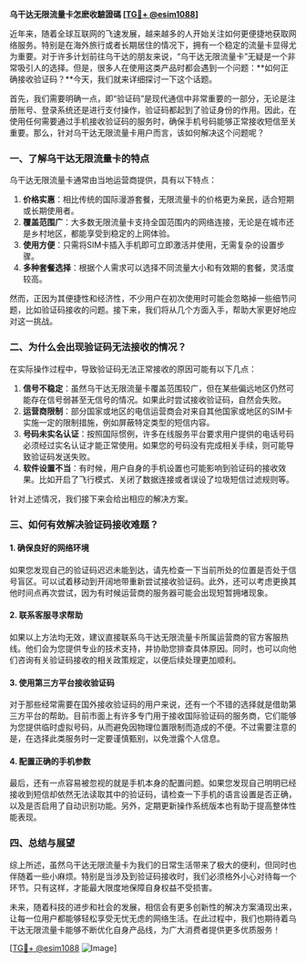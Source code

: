 **乌干达无限流量卡怎麽收驗證碼 [[TG💪+ @esim1088](https://t.me/s/esim1088)]**

近年来，随着全球互联网的飞速发展，越来越多的人开始关注如何更便捷地获取网络服务。特别是在海外旅行或者长期居住的情况下，拥有一个稳定的流量卡显得尤为重要。对于许多计划前往乌干达的朋友来说，“乌干达无限流量卡”无疑是一个非常吸引人的选择。但是，很多人在使用这类产品时都会遇到一个问题：**如何正确接收验证码？**今天，我们就来详细探讨一下这个话题。

首先，我们需要明确一点，即“验证码”是现代通信中非常重要的一部分，无论是注册账号、登录系统还是进行支付操作，验证码都起到了验证身份的作用。因此，在使用任何需要通过手机接收验证码的服务时，确保手机号码能够正常接收短信至关重要。那么，针对乌干达无限流量卡用户而言，该如何解决这个问题呢？

### **一、了解乌干达无限流量卡的特点**

乌干达无限流量卡通常由当地运营商提供，具有以下特点：

1. **价格实惠**：相比传统的国际漫游套餐，无限流量卡的价格更为亲民，适合短期或长期使用者。
2. **覆盖范围广**：大多数无限流量卡支持全国范围内的网络连接，无论是在城市还是乡村地区，都能享受到稳定的上网体验。
3. **使用方便**：只需将SIM卡插入手机即可立即激活并使用，无需复杂的设置步骤。
4. **多种套餐选择**：根据个人需求可以选择不同流量大小和有效期的套餐，灵活度较高。

然而，正因为其便捷性和经济性，不少用户在初次使用时可能会忽略掉一些细节问题，比如验证码接收的问题。接下来，我们将从几个方面入手，帮助大家更好地应对这一挑战。

### **二、为什么会出现验证码无法接收的情况？**

在实际操作过程中，导致验证码无法正常接收的原因可能有以下几点：

1. **信号不稳定**：虽然乌干达无限流量卡覆盖范围较广，但在某些偏远地区仍然可能存在信号弱甚至无信号的情况。如果此时尝试接收验证码，自然会失败。
2. **运营商限制**：部分国家或地区的电信运营商会对来自其他国家或地区的SIM卡实施一定的限制措施，例如屏蔽特定类型的短信内容。
3. **号码未实名认证**：按照国际惯例，许多在线服务平台要求用户提供的电话号码必须经过实名认证才能正常使用。如果您的号码没有完成相关手续，则可能导致验证码发送失败。
4. **软件设置不当**：有时候，用户自身的手机设置也可能影响到验证码的接收效果。比如开启了飞行模式、关闭了数据连接或者误设了垃圾短信过滤规则等。

针对上述情况，我们接下来会给出相应的解决方案。

### **三、如何有效解决验证码接收难题？**

#### **1. 确保良好的网络环境**
如果您发现自己的验证码迟迟未能到达，请先检查一下当前所处的位置是否处于信号盲区。可以试着移动到开阔地带重新尝试接收验证码。此外，还可以考虑更换其他时间点再次尝试，因为有时候运营商的服务器可能会出现短暂拥堵现象。

#### **2. 联系客服寻求帮助**
如果以上方法均无效，建议直接联系乌干达无限流量卡所属运营商的官方客服热线。他们会为您提供专业的技术支持，并协助您排查具体原因。同时，也可以向他们咨询有关验证码接收的相关政策规定，以便后续处理更加顺利。

#### **3. 使用第三方平台接收验证码**
对于那些经常需要在国外接收验证码的用户来说，还有一个不错的选择就是借助第三方平台的帮助。目前市面上有许多专门用于接收国际验证码的服务商，它们能够为您提供临时虚拟号码，从而避免因物理位置限制而造成的不便。不过需要注意的是，在选择此类服务时一定要谨慎甄别，以免泄露个人信息。

#### **4. 配置正确的手机参数**
最后，还有一点容易被忽视的就是手机本身的配置问题。如果您发现自己明明已经接收到短信却依然无法读取其中的验证码，请检查一下手机的语言设置是否正确，以及是否启用了自动识别功能。另外，定期更新操作系统版本也有助于提高整体性能表现。

### **四、总结与展望**

综上所述，虽然乌干达无限流量卡为我们的日常生活带来了极大的便利，但同时也伴随着一些小麻烦。特别是当涉及到验证码接收时，我们必须格外小心对待每一个环节。只有这样，才能最大限度地保障自身权益不受损害。

未来，随着科技的进步和社会的发展，相信会有更多创新性的解决方案涌现出来，让每一位用户都能够轻松享受无忧无虑的网络生活。在此过程中，我们也期待着乌干达无限流量卡能够不断优化自身产品线，为广大消费者提供更多优质服务！

[[TG💪+ @esim1088](https://t.me/s/esim1088) ![Image](https://i.postimg.cc/4NQfJmqS/Snipaste-2025-05-13-00-14-12.png)]